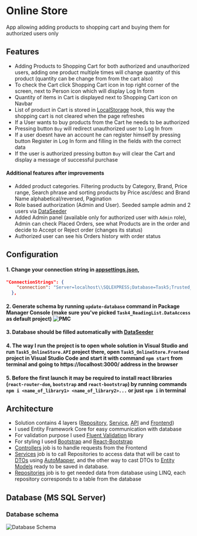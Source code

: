 # Online Store
App allowing adding products to shopping cart and buying them for authorized users only
## Features
- Adding Products to Shopping Cart for both authorized and unauthorized users, adding one product multiple times will change quantity of this product (quantity can be change from from the cart also)
- To check the Cart click Shopping Cart icon in top right corner of the screen, next to Person icon which will display Log In form
- Quantity of items in Cart is displayed next to Shopping Cart icon on Navbar
- List of product in Cart is stored in [LocalStorage](https://github.com/dtamon/Task5_OnlineStore/tree/master/task5_onlinestore.frontend/src/hooks) hook, this way the shopping cart is not cleared when the page refreshes
- If a User wants to buy products from the Cart he needs to be authorized
- Pressing button `Buy` will redirect unauthorized user to Log In from
- If a user doesnt have an account he can register himself by pressing button Register in Log In form and filling in the fields with the correct data
- If the user is authorized pressing button `Buy` will clear the Cart and display a message of successful purchase
#### Additional features after improvements 
- Added product categories. Filtering products by Category, Brand, Price range, Search phrase and sorting products by Price asc/desc and Brand Name alphabetical/reversed, Pagination
- Role based authorization (Admin and User). Seeded sample admin and 2 users via [DataSeeder](https://github.com/dtamon/Task5_OnlineStore/blob/master/Task5_OnlineStore.Core/Seeder/DataSeeder.cs)
- Added Admin panel (available only for authorized user with `Admin` role), Admin can check Placed Orders, see what Products are in the order and decide to Accept or Reject order (changes its status)
- Authorized user can see his Orders history with order status


## Configuration
#### 1. Change your connection string in [appsettings.json](https://github.com/dtamon/Task5_OnlineStore/blob/master/Task5_OnlineStore.API/appsettings.json),
````json 
"ConnectionStrings": {
    "connection": "Server=localhost\\SQLEXPRESS;Database=Task5;Trusted_Connection=True;TrustServerCertificate=True;"
  },
````    
#### 2. Generate schema by running `update-database` command in Package Manager Console (make sure you've picked `Task4_ReadingList.DataAccess` as default project) ![PMC](https://i.imgur.com/J02MJcO.png) 
#### 3. Database should be filled automatically with [DataSeeder](https://github.com/dtamon/Task5_OnlineStore/blob/master/Task5_OnlineStore.Core/Seeder/DataSeeder.cs)
#### 4. The way I run the project is to open whole solution in Visual Studio and run `Task5_OnlineStore.API` project there, open `Task5_OnlineStore.Frontend` project in Visual Studio Code and start it with command `npm start` from terminal and going to https://localhost:3000/ address in the browser
#### 5. Before the first launch it may be required to install react libraries (`react-router-dom`, `bootstrap` and `react-bootstrap`) by running commands `npm i <name_of_library1> <name_of_library2>...` or just `npm i` in terminal



## Architecture

- Solution contains 4 layers ([Repository](https://github.com/dtamon/Task5_OnlineStore/tree/master/Task5_OnlineStore.DataAccess), [Service](https://github.com/dtamon/Task5_OnlineStore/tree/master/Task5_OnlineStore.Core), [API](https://github.com/dtamon/Task5_OnlineStore/tree/master/Task5_OnlineStore.API) and [Frontend](https://github.com/dtamon/Task5_OnlineStore/tree/master/task5_onlinestore.frontend))
- I used Entity Framework Core for easy communication with database
- For validation purpose I used [Fluent Validation](https://docs.fluentvalidation.net/en/latest/) library
- For styling I used [Bootstrap](https://getbootstrap.com/) and [React-Bootstrap](https://react-bootstrap.github.io/)
- [Controllers](https://github.com/dtamon/Task5_OnlineStore/tree/master/Task5_OnlineStore.API/Controllers) job is to handle requests from the Frontend
- [Services](https://github.com/dtamon/Task5_OnlineStore/tree/master/Task5_OnlineStore.Core/Services) job is to call Repositories to access data that will be cast to [DTOs](https://github.com/dtamon/Task5_OnlineStore/tree/master/Task5_OnlineStore.Core/Dto) using [AutoMapper](https://github.com/dtamon/Task5_OnlineStore/blob/master/Task5_OnlineStore.Core/StoreMappingProfile.cs), and the other way to cast DTOs to [Entity Models](https://github.com/dtamon/Task5_OnlineStore/tree/master/Task5_OnlineStore.DataAccess/Entities) ready to be saved in database.
- [Repositories](https://github.com/dtamon/Task5_OnlineStore/tree/master/Task5_OnlineStore.DataAccess/Repositories) job is to get needed data from database using LINQ, each repository corresponds to a table from the database

## Database (MS SQL Server)
### Database schema
![Database Schema](https://i.imgur.com/8Y2e0M3.png)
